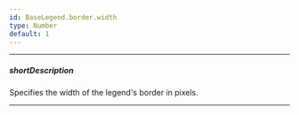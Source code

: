 ```yaml
---
id: BaseLegend.border.width
type: Number
default: 1
---
```

---
##### shortDescription
Specifies the width of the legend's border in pixels.

---
